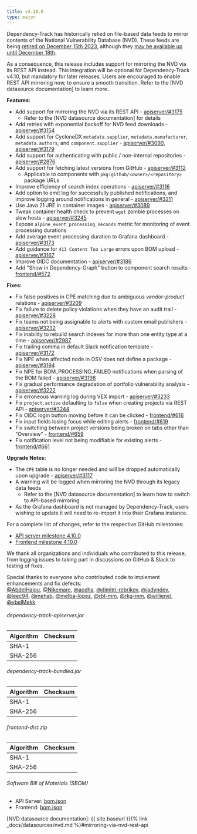 ```yaml
---
title: v4.10.0
type: major
---
```


Dependency-Track has historically relied on file-based data feeds to mirror contents of the National Vulnerability
Database (NVD). These feeds are being [retired on December 15th 2023](https://nvd.nist.gov/General/News/change-timeline),
although they [may be available up until December 18th](https://groups.google.com/a/list.nist.gov/g/nvd-news/c/a4bDL8nofOk).

As a consequence, this release includes support for mirroring the NVD via its REST API instead. This integration
will be optional for Dependency-Track v4.10, but mandatory for later releases. Users are encouraged to enable
REST API mirroring now, to ensure a smooth transition. Refer to the [NVD datasource documentation] to learn more.

**Features:**

* Add support for mirroring the NVD via its REST API - [apiserver/#3175]
  * Refer to the [NVD datasource documentation] for details
* Add retries with exponential backoff for NVD feed downloads - [apiserver/#3154]
* Add support for CycloneDX `metadata.supplier`, `metadata.manufacturer`, `metadata.authors`, and `component.supplier` - [apiserver/#3090], [apiserver/#3179]
* Add support for authenticating with public / non-internal repositories - [apiserver/#2876]
* Add support for fetching latest versions from GitHub - [apiserver/#3112]
  * Applicable to components with `pkg:github/<owner>/<repository>` package URLs
* Improve efficiency of search index operations - [apiserver/#3116]
* Add option to emit log for successfully published notifications, and improve logging around notifications in general - [apiserver/#3211]
* Use Java 21 JRE in container images - [apiserver/#3089]
* Tweak container health check to prevent `wget` zombie processes on slow hosts - [apiserver/#3245]
* Expose `alpine_event_processing_seconds` metric for monitoring of event processing durations
* Add average event processing duration to Grafana dashboard - [apiserver/#3173]
* Add guidance for `413 Content Too Large` errors upon BOM upload - [apiserver/#3167]
* Improve OIDC documentation - [apiserver/#3186]
* Add "Show in Dependency-Graph" button to component search results - [frontend/#572]

**Fixes:**

* Fix false positives in CPE matching due to ambiguous *vendor*-*product* relations - [apiserver/#3209]
* Fix failure to delete policy violations when they have an audit trail - [apiserver/#3228]
* Fix teams not being assignable to alerts with custom email publishers - [apiserver/#3232]
* Fix inability to rebuild search indexes for more than one entity type at a time - [apiserver/#2987]
* Fix trailing comma in default Slack notification template - [apiserver/#3172]
* Fix NPE when affected node in OSV does not define a package - [apiserver/#3194]
* Fix NPE for BOM_PROCESSING_FAILED notifications when parsing of the BOM failed - [apiserver/#3198]
* Fix gradual performance degradation of portfolio vulnerability analysis - [apiserver/#3222]
* Fix erroneous warning log during VEX import - [apiserver/#3233]
* Fix `project.active` defaulting to `false` when creating projects via REST API - [apiserver/#3244]
* Fix OIDC login button moving before it can be clicked - [frontend/#616]
* Fix input fields losing focus while editing alerts - [frontend/#619]
* Fix switching between project versions being broken on tabs other than "Overview" - [frontend/#659]
* Fix notification level not being modifiable for existing alerts - [frontend/#661]

**Upgrade Notes:**

* The `CPE` table is no longer needed and will be dropped automatically upon upgrade - [apiserver/#3117]
* A warning will be logged when mirroring the NVD through its legacy data feeds
  * Refer to the [NVD datasource documentation] to learn how to switch to API-based mirroring
* As the Grafana dashboard is not managed by Dependency-Track, users wishing to update it will need
  to re-import it into their Grafana instance.

For a complete list of changes, refer to the respective GitHub milestones:

* [API server milestone 4.10.0](https://github.com/DependencyTrack/dependency-track/milestone/25?closed=1)
* [Frontend milestone 4.10.0](https://github.com/DependencyTrack/frontend/milestone/16?closed=1)

We thank all organizations and individuals who contributed to this release, from logging issues to taking part in discussions on GitHub & Slack to testing of fixes.

Special thanks to everyone who contributed code to implement enhancements and fix defects:  
[@AbdelHajou], [@Nikemare], [@acdha], [@dimitri-rebrikov], [@jadyndev], [@leec94], [@mehab], [@melba-lopez], [@rbt-mm], [@rkg-mm], [@willienel], [@ybelMekk]

###### dependency-track-apiserver.jar

| Algorithm | Checksum |
|:----------|:---------|
| SHA-1     |          |
| SHA-256   |          |

###### dependency-track-bundled.jar

| Algorithm | Checksum |
|:----------|:---------|
| SHA-1     |          |
| SHA-256   |          |

###### frontend-dist.zip

| Algorithm | Checksum |
|:----------|:---------|
| SHA-1     |          |
| SHA-256   |          |

###### Software Bill of Materials (SBOM)

* API Server: [bom.json](https://github.com/DependencyTrack/dependency-track/releases/download/4.10.0/bom.json)
* Frontend: [bom.json](https://github.com/DependencyTrack/frontend/releases/download/4.10.0/bom.json)

[apiserver/#2876]: https://github.com/DependencyTrack/dependency-track/pull/2876
[apiserver/#2987]: https://github.com/DependencyTrack/dependency-track/issues/2987
[apiserver/#3089]: https://github.com/DependencyTrack/dependency-track/pull/3089
[apiserver/#3090]: https://github.com/DependencyTrack/dependency-track/pull/3090
[apiserver/#3112]: https://github.com/DependencyTrack/dependency-track/pull/3112
[apiserver/#3116]: https://github.com/DependencyTrack/dependency-track/pull/3116
[apiserver/#3117]: https://github.com/DependencyTrack/dependency-track/issues/3117
[apiserver/#3154]: https://github.com/DependencyTrack/dependency-track/pull/3154
[apiserver/#3167]: https://github.com/DependencyTrack/dependency-track/pull/3167
[apiserver/#3172]: https://github.com/DependencyTrack/dependency-track/pull/3172
[apiserver/#3173]: https://github.com/DependencyTrack/dependency-track/pull/3173
[apiserver/#3175]: https://github.com/DependencyTrack/dependency-track/pull/3175
[apiserver/#3179]: https://github.com/DependencyTrack/dependency-track/pull/3179
[apiserver/#3186]: https://github.com/DependencyTrack/dependency-track/pull/3186
[apiserver/#3194]: https://github.com/DependencyTrack/dependency-track/pull/3194
[apiserver/#3198]: https://github.com/DependencyTrack/dependency-track/pull/3198
[apiserver/#3209]: https://github.com/DependencyTrack/dependency-track/pull/3209
[apiserver/#3211]: https://github.com/DependencyTrack/dependency-track/pull/3211
[apiserver/#3222]: https://github.com/DependencyTrack/dependency-track/pull/3222
[apiserver/#3228]: https://github.com/DependencyTrack/dependency-track/pull/3228
[apiserver/#3232]: https://github.com/DependencyTrack/dependency-track/pull/3232
[apiserver/#3233]: https://github.com/DependencyTrack/dependency-track/pull/3233
[apiserver/#3244]: https://github.com/DependencyTrack/dependency-track/pull/3244
[apiserver/#3245]: https://github.com/DependencyTrack/dependency-track/pull/3245

[frontend/#572]: https://github.com/DependencyTrack/frontend/pull/572
[frontend/#616]: https://github.com/DependencyTrack/frontend/pull/616
[frontend/#619]: https://github.com/DependencyTrack/frontend/pull/619
[frontend/#659]: https://github.com/DependencyTrack/frontend/pull/659
[frontend/#661]: https://github.com/DependencyTrack/frontend/pull/661

[NVD datasource documentation]: {{ site.baseurl }}{% link _docs/datasources/nvd.md %}#mirroring-via-nvd-rest-api

[@AbdelHajou]: https://github.com/AbdelHajou
[@Nikemare]: https://github.com/Nikemare
[@acdha]: https://github.com/acdha
[@dimitri-rebrikov]: https://github.com/dimitri-rebrikov
[@jadyndev]: https://github.com/jadyndev
[@leec94]: https://github.com/leec94
[@mehab]: https://github.com/mehab
[@melba-lopez]: https://github.com/melba-lopez
[@rbt-mm]: https://github.com/rbt-mm
[@rkg-mm]: https://github.com/rkg-mm
[@willienel]: https://github.com/willienel
[@ybelMekk]: https://github.com/ybelMekk